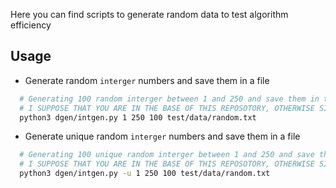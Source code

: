 Here you can find scripts to generate random data to test algorithm efficiency

## Usage
* Generate random `interger` numbers and save them in a file
```bash
  # Generating 100 random interger between 1 and 250 and save them in test/data/random.txt
  # I SUPPOSE THAT YOU ARE IN THE BASE OF THIS REPOSOTORY, OTHERWISE SIMPLY CHANGE THE PATHS.
  python3 dgen/intgen.py 1 250 100 test/data/random.txt
```

* Generate unique random `interger` numbers and save them in a file
```bash
  # Generating 100 unique random interger between 1 and 250 and save them in test/data/random.txt
  # I SUPPOSE THAT YOU ARE IN THE BASE OF THIS REPOSOTORY, OTHERWISE SIMPLY CHANGE THE PATHS.
  python3 dgen/intgen.py -u 1 250 100 test/data/random.txt
```
